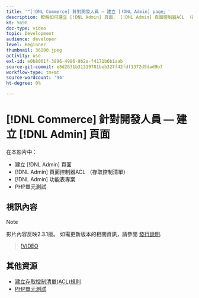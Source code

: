 ```yaml
---
title: '"[!DNL Commerce] 針對開發人員 — 建立 [!DNL Admin] page」'
description: 瞭解如何建立 [!DNL Admin] 頁面， [!DNL Admin] 頁面控制器ACL （存取控制清單），並進行單元測試。
kt: 5698
doc-type: video
topic: Development
audience: developer
level: Beginner
thumbnail: 36200.jpeg
activity: use
exl-id: e0b8061f-3896-4996-9b2e-f4171b6b1aab
source-git-commit: e8d2631b31319701beb327f42fdf1372d9dad9b7
workflow-type: tm+mt
source-wordcount: '94'
ht-degree: 0%

---
```


# [!DNL Commerce] 針對開發人員 — 建立 [!DNL Admin] 頁面

在本影片中：

- 建立 [!DNL Admin] 頁面
- [!DNL Admin] 頁面控制器ACL （存取控制清單）
- [!DNL Admin] 功能表專案
- PHP單元測試

## 視訊內容

>[!NOTE]
>
>影片內容反映2.3.1版。 如需更新版本的相關資訊，請參閱 [發行說明](https://experienceleague.adobe.com/docs/commerce-operations/release/notes/overview.html).

>[!VIDEO](https://video.tv.adobe.com/v/36200?quality=12&learn=on)

## 其他資源

- [建立存取控制清單(ACL)規則](https://developer.adobe.com/commerce/php/tutorials/backend/create-access-control-list-rule/)
- [PHP單元測試](https://developer.adobe.com/commerce/testing/guide/unit/)
